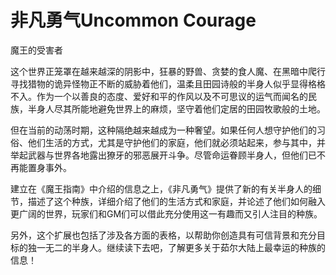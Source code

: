 # 非凡勇气Uncommon Courage

魔王的受害者

这个世界正笼罩在越来越深的阴影中，狂暴的野兽、贪婪的食人魔、在黑暗中爬行寻找猎物的诡异怪物正不断的威胁着他们，温柔且田园诗般的半身人似乎显得格格不入。作为一个以善良的态度、爱好和平的作风以及不可思议的运气而闻名的民族，半身人尽其所能地避免世界上的麻烦，坚守着他们定居的田园牧歌般的土地。

但在当前的动荡时期，这种隔绝越来越成为一种奢望。如果任何人想守护他们的习俗、他们生活的方式，尤其是守护他们的家庭，他们就必须站起来，参与其中，并举起武器与世界各地露出獠牙的邪恶展开斗争。尽管命运眷顾半身人，但他们已不再能置身事外。

建立在《魔王指南》中介绍的信息之上，《非凡勇气》提供了新的有关半身人的细节，描述了这个种族，详细介绍了他们的生活方式和家庭，并论述了他们如何融入更广阔的世界，玩家们和GM们可以借此充分使用这一有趣而又引人注目的种族。

另外，这个扩展也包括了涉及各方面的表格，以帮助你创造具有可信背景和充分目标的独一无二的半身人。继续读下去吧，了解更多关于茹尔大陆上最幸运的种族的信息！
